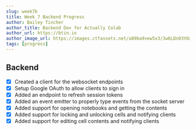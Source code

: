```yaml
---
slug: week7b
title: Week 7 Backend Progress
author: Bailey Tincher
author_title: Backend Dev for Actually Colab
author_url: https://btin.io
author_image_url: https://images.ctfassets.net/a89ba9vew5x3/3w6LDn03YOx8Ymsc2ccr55/c1c283b1bdbfa36f1dfee84e7d29b255/-2884675493317768856.jpg?w=450&fl=progressive&q=100
tags: [progress]
---
```


## Backend

- [x] Created a client for the websocket endpoints
- [x] Setup Google OAuth to allow clients to sign in
- [x] Added an endpoint to refresh session tokens
- [x] Added an event emitter to properly type events from the socket server
- [x] Added support for opening notebooks and getting the contents
- [x] Added support for locking and unlocking cells and notifying clients
- [x] Added support for editing cell contents and notifying clients
